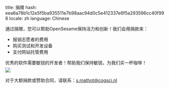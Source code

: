 title: 捐赠
hash: eea6a78b1c12e5f5ba935511e7b98aac94d0c5e412337e6f5a293596cc40f998
locale: zh
language: Chinese

通过捐赠，您可以帮助OpenSesame保持活力和创新！我们会用捐款来：

- 报销志愿者的费用
- 购买测试和开发设备
- 支付网站托管费用

优秀的软件需要敏锐的开发者！帮助我们保持敏锐，为我们买一杯咖啡！

<div class='cogsci-coffee'>
<a href="https://www.buymeacoffee.com/cogsci">
<img style="max-width:192px; margin-top: -8px;" src="https://img.buymeacoffee.com/button-api/?text=Buy us a coffee!&emoji=&slug=cogsci&button_colour=FFDD00&font_colour=000000&font_family=Cookie&outline_colour=000000&coffee_colour=ffffff">
</a>
</div>

对于大额捐款或赞助合同，请联系：<s.mathot@cogsci.nl>